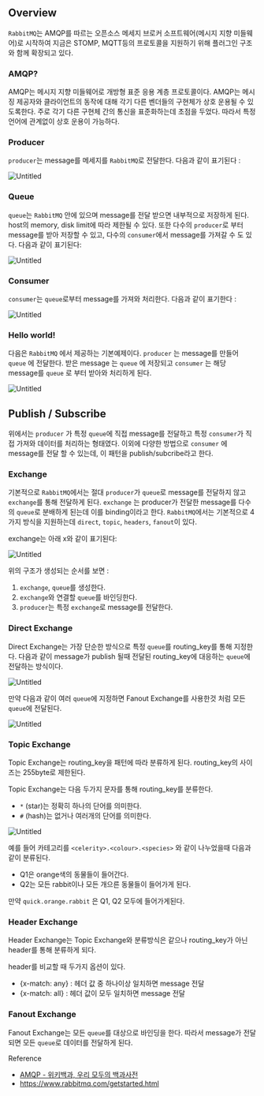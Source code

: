 ## Overview

`RabbitMQ`는 AMQP를 따르는 오픈소스 메세지 브로커 소프트웨어(메시지 지향 미들웨어)로 시작하여 지금은 STOMP, MQTT등의 프로토콜을 지원하기 위해 플러그인 구조와 함께 확장되고 있다.

### AMQP?

AMQP는 메시지 지향 미들웨어로 개방형 표준 응용 계층 프로토콜이다. AMQP는 메시징 제공자와 클라이언트의 동작에 대해 각기 다른 벤더들의 구현체가 상호 운용될 수 있도록한다. 주로 각기 다른 구현체 간의 통신을 표준화하는데 초점을 두었다. 따라서 특정 언어에 관계없이 상호 운용이 가능하다.

### Producer

`producer`는 message를 메세지를 `RabbitMQ`로 전달한다. 다음과 같이 표기된다 :

![Untitled](/Users/yunseyeong/Documents/workspace/intellij/Backend-Study/rabbitmq/1.png)

### Queue

`queue`는 `RabbitMQ` 안에 있으며 message를 전달 받으면 내부적으로 저장하게 된다. host의 memory, disk limit에 따라 제한될 수 있다. 또한 다수의 `producer`로 부터 message를 받아 저장할 수 있고, 다수의 `consumer`에서 message를 가져갈 수 도 있다. 다음과 같이 표기된다:

![Untitled](/Users/yunseyeong/Documents/workspace/intellij/Backend-Study/rabbitmq/2.png)

### Consumer

`consumer`는 `queue`로부터 message를 가져와 처리한다. 다음과 같이 표기한다 :

![Untitled](/Users/yunseyeong/Documents/workspace/intellij/Backend-Study/rabbitmq/3.png)

### Hello world!

다음은 `RabbitMQ` 에서 제공하는 기본예제이다. `producer` 는 message를 만들어 `queue` 에 전달한다. 받은 message 는 `queue` 에 저장되고 `consumer` 는 해당 message를 `queue` 로 부터 받아와 처리하게 된다.

![Untitled](/Users/yunseyeong/Documents/workspace/intellij/Backend-Study/rabbitmq/4.png)

## Publish / Subscribe

위에서는 `producer` 가 특정 `queue`에 직접 message를 전달하고 특정 `consumer`가 직접 가져와 데이터를 처리하는 형태였다. 이외에 다양한 방법으로 `consumer` 에 message를 전달 할 수 있는데, 이 패턴을 publish/subcribe라고 한다.

### Exchange

기본적으로 `RabbitMQ`에서는 절대 `producer`가 `queue`로 message를 전달하지 않고 `exchange`를 통해 전달하게 된다. `exchange` 는 producer가 전달한 message를 다수의 `queue`로 분배하게 된는데 이를 binding이라고 한다. `RabbitMQ`에서는 기본적으로 4가지 방식을 지원하는데 `direct`, `topic`, `headers`, `fanout`이 있다.

exchange는 아래 x와 같이 표기된다:

![Untitled](/Users/yunseyeong/Documents/workspace/intellij/Backend-Study/rabbitmq/5.png)

위의 구조가 생성되는 순서를 보면 :

1. `exchange`, `queue`를 생성한다.
2. `exchange`와 연결할 `queue`를 바인딩한다.
3. `producer`는 특정 `exchange`로 message를 전달한다.

### Direct Exchange

Direct Exchange는 가장 단순한 방식으로 특정 `queue`를 routing_key를 통해 지정한다. 다음과 같이 message가 publish 될때 전달된 routing_key에 대응하는 `queue`에 전달하는 방식이다.

![Untitled](/Users/yunseyeong/Documents/workspace/intellij/Backend-Study/rabbitmq/6.png)

만약 다음과 같이 여러 `queue`에 지정하면 Fanout Exchange를 사용한것 처럼 모든 `queue`에 전달된다.

![Untitled](/Users/yunseyeong/Documents/workspace/intellij/Backend-Study/rabbitmq/7.png)

### Topic Exchange

Topic Exchange는 routing_key을 패턴에 따라 분류하게 된다. routing_key의 사이즈는 255byte로 제한된다.

Topic Exchange는 다음 두가지 문자를 통해 routing_key를 분류한다.

- `*` (star)는 정확히 하나의 단어를 의미한다.
- `#` (hash)는 없거나 여러개의 단어를 의미한다.

![Untitled](/Users/yunseyeong/Documents/workspace/intellij/Backend-Study/rabbitmq/8.png)

예를 들어 카테고리를 `<celerity>.<colour>.<species>` 와 같이 나누었을때 다음과 같이 분류된다.

- Q1은 orange색의 동물들이 들어간다.
- Q2는 모든 rabbit이나 모든 개으른 동물들이 들어가게 된다.

만약 `quick.orange.rabbit` 은 Q1, Q2 모두에 들어가게된다.

### Header Exchange

Header Exchange는 Topic Exchange와 분류방식은 같으나 routing_key가 아닌 header를 통해 분류하게 되다.

header를 비교할 때 두가지 옵션이 있다.

- {x-match: any} : 헤더 값 중 하나이상 일치하면 message 전달
- {x-match: all} : 헤더 값이 모두 일치하면 message 전달

### Fanout Exchange

Fanout Exchange는 모든 `queue`를 대상으로 바인딩을 한다. 따라서 message가 전달되면 모든 `queue`로 데이터를 전달하게 된다.

Reference

- [](https://ko.wikipedia.org/wiki/AMQP)[AMQP - 위키백과, 우리 모두의 백과사전](https://ko.wikipedia.org/wiki/AMQP)
- [](https://www.rabbitmq.com/getstarted.html)https://www.rabbitmq.com/getstarted.html

